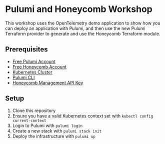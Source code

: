 # Pulumi and Honeycomb Workshop

This workshop uses the OpenTelemetry demo application to show how you can deploy an application with Pulumi, and then use the new Pulumi Terraform provider to generate and use the Honeycomb Terraform module.

## Prerequisites

- [Free Pulumi Account](https://app.pulumi.com/?create-organization=1)
- [Free Honeycomb Account](https://cloud.honeycomb.io/signup)
- [Kubernetes Cluster](https://kubernetes.io/docs/setup/)
- [Pulumi CLI](https://www.pulumi.com/docs/get-started/install/)
- [Honeycomb Management API Key](https://docs.honeycomb.io/configure/teams/manage-api-keys/#create-management-api-key)

## Setup

1. Clone this repository
2. Ensure you have a valid Kubernetes context set with `kubectl config current-context`
3. Login to Pulumi with `pulumi login`
4. Create a new stack with `pulumi stack init`
5. Deploy the infrastructure with `pulumi up`
